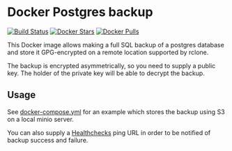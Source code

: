 # Docker Postgres backup

[![Build Status](https://ci.strahlungsfrei.de/api/badges/djmaze/docker-postgres-backup/status.svg)](https://ci.strahlungsfrei.de/djmaze/docker-postgres-backup)
[![Docker Stars](https://img.shields.io/docker/stars/decentralize/postgres-backup.svg)](https://hub.docker.com/r/decentralize/postgres-backup/) [![Docker Pulls](https://img.shields.io/docker/pulls/decentralize/postgres-backup.svg)](https://hub.docker.com/r/decentralize/postgres-backup/)

This Docker image allows making a full SQL backup of a postgres database and store it GPG-encrypted on a remote location supported by rclone.

The backup is encrypted asymmetrically, so you need to supply a public key. The holder of the private key will be able to decrypt the backup.

## Usage

See [docker-compose.yml](docker-compose.yml) for an example which stores the backup using S3 on a local minio server.

You can also supply a [Healthchecks](https://healthchecks.io/) ping URL in order to be notified of backup success and failure.
